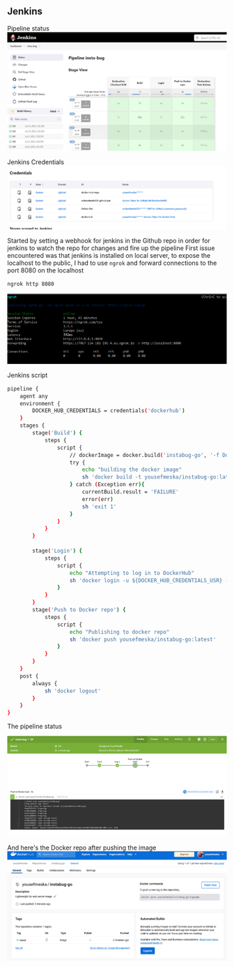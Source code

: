 
## Jenkins

Pipeline status
![Alt text](./screenshots/jenkins_status.png)

Jenkins Credentials
![Alt text](./screenshots/jenkins_creds.png)

Started by setting a webhook for jenkins in the Github repo in order for jenkins to watch the repo for changes and fire up the pipeline
First issue encountered was that jenkins is installed on local server, to expose the localhost to the public, I had to use `ngrok` and forward connections to the port 8080 on the localhost

```sh
ngrok http 8080
```

![Alt text](./screenshots/ngrok.png)

Jenkins script

```sh
pipeline {
    agent any
    environment {
        DOCKER_HUB_CREDENTIALS = credentials('dockerhub')
    }
    stages {
        stage('Build') {
            steps {
                script {
                    // dockerImage = docker.build('instabug-go', '-f Dockerfile .')
                    try { 
                        echo "building the docker image"
                        sh 'docker build -t yousefmeska/instabug-go:latest .'
                    } catch (Exception err){
                        currentBuild.result = 'FAILURE'
                        error(err)
                        sh 'exit 1'
                    }
                }
            }
        }

        stage('Login') {
            steps {
                script {
                    echo "Attempting to log in to DockerHub"
                    sh 'docker login -u ${DOCKER_HUB_CREDENTIALS_USR} -p ${DOCKER_HUB_CREDENTIALS_PSW}'
                }
            }
        }
        stage('Push to Docker repo') {
            steps {
                script {
                    echo "Publishing to docker repo"
                    sh 'docker push yousefmeska/instabug-go:latest'
                }
            }
        }
    }
    post {
        always {
            sh 'docker logout'
        }
    }
}
```

The pipeline status

![](./screenshots/jenkins.png)

And here's the Docker repo after pushing the image
![](./screenshots/docker_registery.png)
